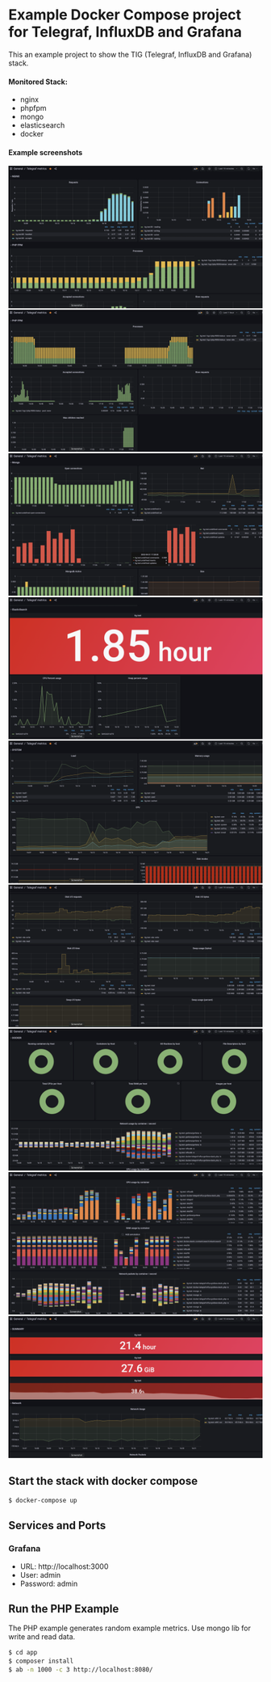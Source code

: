 # Example Docker Compose project for Telegraf, InfluxDB and Grafana

This an example project to show the TIG (Telegraf, InfluxDB and Grafana) stack.

#### Monitored Stack:
- nginx
- phpfpm
- mongo
- elasticsearch
- docker

#### Example screenshots

![Nginx](./screenshots/nginx.png?raw=true "Nginx")
![PHP](./screenshots/phpfpm.png?raw=true "PHP")
![Mongo](./screenshots/mongo.png?raw=true "Mongo")
![ElasticSearch](./screenshots/es.png?raw=true "ElasticSearch")
![System](./screenshots/system.png?raw=true "System")
![System](./screenshots/system2.png?raw=true "System")
![Docker](./screenshots/docker.png?raw=true "Docker")
![Docker](./screenshots/docker2.png?raw=true "Docker")
![Summary](./screenshots/summary.png?raw=true "Summary")

## Start the stack with docker compose

```bash
$ docker-compose up
```

## Services and Ports

### Grafana
- URL: http://localhost:3000 
- User: admin 
- Password: admin 


## Run the PHP Example

The PHP example generates random example metrics. Use mongo lib for write and read data.

```bash
$ cd app
$ composer install
$ ab -n 1000 -c 3 http://localhost:8080/
```
